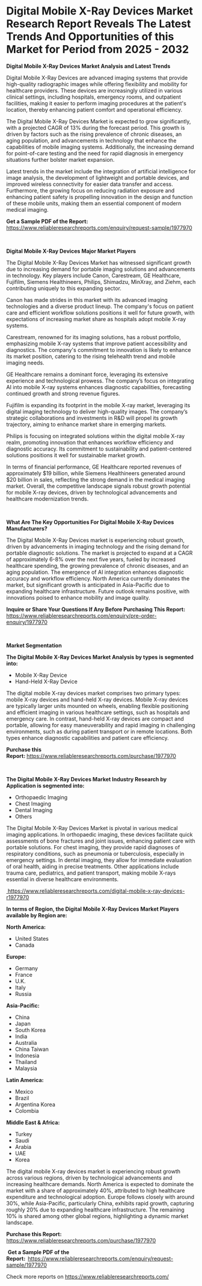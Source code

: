 <p><h1>Digital Mobile X-Ray Devices Market Research Report Reveals The Latest Trends And Opportunities of this Market for Period from 2025 - 2032</h1></p><p><strong>Digital Mobile X-Ray Devices Market Analysis and Latest Trends</strong></p>
<p><p>Digital Mobile X-Ray Devices are advanced imaging systems that provide high-quality radiographic images while offering flexibility and mobility for healthcare providers. These devices are increasingly utilized in various clinical settings, including hospitals, emergency rooms, and outpatient facilities, making it easier to perform imaging procedures at the patient's location, thereby enhancing patient comfort and operational efficiency.</p><p>The Digital Mobile X-Ray Devices Market is expected to grow significantly, with a projected CAGR of 13% during the forecast period. This growth is driven by factors such as the rising prevalence of chronic diseases, an aging population, and advancements in technology that enhance the capabilities of mobile imaging systems. Additionally, the increasing demand for point-of-care testing and the need for rapid diagnosis in emergency situations further bolster market expansion.</p><p>Latest trends in the market include the integration of artificial intelligence for image analysis, the development of lightweight and portable devices, and improved wireless connectivity for easier data transfer and access. Furthermore, the growing focus on reducing radiation exposure and enhancing patient safety is propelling innovation in the design and function of these mobile units, making them an essential component of modern medical imaging.</p></p>
<p><strong>Get a Sample PDF of the Report:&nbsp;</strong> <a href="https://www.reliableresearchreports.com/enquiry/request-sample/1977970?utm_campaign=2641&utm_medium=2&utm_source=Github&utm_content=ia&utm_term=05032025&utm_id=digital-mobile-x-ray-devices">https://www.reliableresearchreports.com/enquiry/request-sample/1977970</a></p>
<p>&nbsp;</p>
<p><strong>Digital Mobile X-Ray Devices Major Market Players</strong></p>
<p><p>The Digital Mobile X-Ray Devices Market has witnessed significant growth due to increasing demand for portable imaging solutions and advancements in technology. Key players include Canon, Carestream, GE Healthcare, Fujifilm, Siemens Healthineers, Philips, Shimadzu, MinXray, and Ziehm, each contributing uniquely to this expanding sector.</p><p>Canon has made strides in this market with its advanced imaging technologies and a diverse product lineup. The company's focus on patient care and efficient workflow solutions positions it well for future growth, with expectations of increasing market share as hospitals adopt mobile X-ray systems.</p><p>Carestream, renowned for its imaging solutions, has a robust portfolio, emphasizing mobile X-ray systems that improve patient accessibility and diagnostics. The company's commitment to innovation is likely to enhance its market position, catering to the rising telehealth trend and mobile imaging needs.</p><p>GE Healthcare remains a dominant force, leveraging its extensive experience and technological prowess. The company’s focus on integrating AI into mobile X-ray systems enhances diagnostic capabilities, forecasting continued growth and strong revenue figures.</p><p>Fujifilm is expanding its footprint in the mobile X-ray market, leveraging its digital imaging technology to deliver high-quality images. The company’s strategic collaborations and investments in R&D will propel its growth trajectory, aiming to enhance market share in emerging markets.</p><p>Philips is focusing on integrated solutions within the digital mobile X-ray realm, promoting innovation that enhances workflow efficiency and diagnostic accuracy. Its commitment to sustainability and patient-centered solutions positions it well for sustainable market growth.</p><p>In terms of financial performance, GE Healthcare reported revenues of approximately $19 billion, while Siemens Healthineers generated around $20 billion in sales, reflecting the strong demand in the medical imaging market. Overall, the competitive landscape signals robust growth potential for mobile X-ray devices, driven by technological advancements and healthcare modernization trends.</p></p>
<p>&nbsp;</p>
<p><strong>What Are The Key Opportunities For Digital Mobile X-Ray Devices Manufacturers?</strong></p>
<p><p>The Digital Mobile X-Ray Devices market is experiencing robust growth, driven by advancements in imaging technology and the rising demand for portable diagnostic solutions. The market is projected to expand at a CAGR of approximately 6-8% over the next five years, fueled by increased healthcare spending, the growing prevalence of chronic diseases, and an aging population. The emergence of AI integration enhances diagnostic accuracy and workflow efficiency. North America currently dominates the market, but significant growth is anticipated in Asia-Pacific due to expanding healthcare infrastructure. Future outlook remains positive, with innovations poised to enhance mobility and image quality.</p></p>
<p><strong>Inquire or Share Your Questions If Any Before Purchasing This Report:</strong> <a href="https://www.reliableresearchreports.com/enquiry/pre-order-enquiry/1977970?utm_campaign=2641&utm_medium=2&utm_source=Github&utm_content=ia&utm_term=05032025&utm_id=digital-mobile-x-ray-devices">https://www.reliableresearchreports.com/enquiry/pre-order-enquiry/1977970</a></p>
<p>&nbsp;</p>
<p><strong>Market Segmentation</strong></p>
<p><strong>The Digital Mobile X-Ray Devices Market Analysis by types is segmented into:</strong></p>
<p><ul><li>Mobile X-Ray Device</li><li>Hand-Held X-Ray Device</li></ul></p>
<p><p>The digital mobile X-ray devices market comprises two primary types: mobile X-ray devices and hand-held X-ray devices. Mobile X-ray devices are typically larger units mounted on wheels, enabling flexible positioning and efficient imaging in various healthcare settings, such as hospitals and emergency care. In contrast, hand-held X-ray devices are compact and portable, allowing for easy maneuverability and rapid imaging in challenging environments, such as during patient transport or in remote locations. Both types enhance diagnostic capabilities and patient care efficiency.</p></p>
<p><strong>Purchase this Report:&nbsp;</strong><a href="https://www.reliableresearchreports.com/purchase/1977970?utm_campaign=2641&utm_medium=2&utm_source=Github&utm_content=ia&utm_term=05032025&utm_id=digital-mobile-x-ray-devices">https://www.reliableresearchreports.com/purchase/1977970</a></p>
<p>&nbsp;</p>
<p><strong>The Digital Mobile X-Ray Devices Market Industry Research by Application is segmented into:</strong></p>
<p><ul><li>Orthopaedic Imaging</li><li>Chest Imaging</li><li>Dental Imaging</li><li>Others</li></ul></p>
<p><p>The Digital Mobile X-Ray Devices Market is pivotal in various medical imaging applications. In orthopaedic imaging, these devices facilitate quick assessments of bone fractures and joint issues, enhancing patient care with portable solutions. For chest imaging, they provide rapid diagnoses of respiratory conditions, such as pneumonia or tuberculosis, especially in emergency settings. In dental imaging, they allow for immediate evaluation of oral health, aiding in precise treatments. Other applications include trauma care, pediatrics, and patient transport, making mobile X-rays essential in diverse healthcare environments.</p></p>
<p><a href="https://www.reliableresearchreports.com/digital-mobile-x-ray-devices-r1977970?utm_campaign=2641&utm_medium=2&utm_source=Github&utm_content=ia&utm_term=05032025&utm_id=digital-mobile-x-ray-devices">&nbsp;https://www.reliableresearchreports.com/digital-mobile-x-ray-devices-r1977970</a></p>
<p><strong>In terms of Region, the Digital Mobile X-Ray Devices Market Players available by Region are:</strong></p>
<p>
    <p> <strong> North America: </strong>
        <ul>
            <li>United States</li>
            <li>Canada</li>
        </ul>
        </p> 
    <p> <strong> Europe: </strong>
        <ul>
            <li>Germany</li>
            <li>France</li>
            <li>U.K.</li>
            <li>Italy</li>
            <li>Russia</li>
        </ul>
        </p> 
    <p> <strong> Asia-Pacific: </strong>
        <ul>
            <li>China</li>
            <li>Japan</li>
            <li>South Korea</li>
            <li>India</li>
            <li>Australia</li>
            <li>China Taiwan</li>
            <li>Indonesia</li>
            <li>Thailand</li>
            <li>Malaysia</li>
        </ul>
        </p> 
    <p> <strong> Latin America: </strong>
        <ul>
            <li>Mexico</li>
            <li>Brazil</li>
            <li>Argentina Korea</li>
            <li>Colombia</li>
        </ul>
        </p> 
    <p> <strong> Middle East & Africa: </strong>
        <ul>
            <li>Turkey</li>
            <li>Saudi</li>
            <li>Arabia</li>
            <li>UAE</li>
            <li>Korea</li>
        </ul>
    </p>
    </p>
<p><p>The digital mobile X-ray devices market is experiencing robust growth across various regions, driven by technological advancements and increasing healthcare demands. North America is expected to dominate the market with a share of approximately 40%, attributed to high healthcare expenditure and technological adoption. Europe follows closely with around 30%, while Asia-Pacific, particularly China, exhibits rapid growth, capturing roughly 20% due to expanding healthcare infrastructure. The remaining 10% is shared among other global regions, highlighting a dynamic market landscape.</p></p>
<p><strong>Purchase this Report: </strong><a href="https://www.reliableresearchreports.com/purchase/1977970?utm_campaign=2641&utm_medium=2&utm_source=Github&utm_content=ia&utm_term=05032025&utm_id=digital-mobile-x-ray-devices">https://www.reliableresearchreports.com/purchase/1977970</a></p>
<p>&nbsp;<strong>Get a Sample PDF of the Report:&nbsp;&nbsp;</strong><a href="https://www.reliableresearchreports.com/enquiry/request-sample/1977970?utm_campaign=2641&utm_medium=2&utm_source=Github&utm_content=ia&utm_term=05032025&utm_id=digital-mobile-x-ray-devices">https://www.reliableresearchreports.com/enquiry/request-sample/1977970</a></p>
<p><strong></strong></p>
<p>Check more reports on <a href="https://www.reliableresearchreports.com/?utm_campaign=2641&utm_medium=2&utm_source=Github&utm_content=ia&utm_term=05032025&utm_id=digital-mobile-x-ray-devices">https://www.reliableresearchreports.com/</a></p>